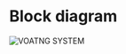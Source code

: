 # Block diagram
![VOATNG SYSTEM](https://user-images.githubusercontent.com/98838252/156419044-66f52b43-d19e-4118-8c2e-02dc0871afdb.jpg)
